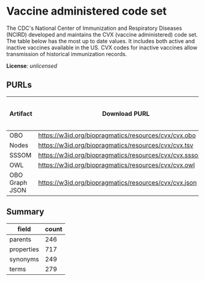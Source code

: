 # Vaccine administered code set

The CDC's National Center of Immunization and Respiratory Diseases (NCIRD) developed and maintains the CVX (vaccine administered) code set. The table below has the most up to date values. It includes both active and inactive vaccines available in the US. CVX codes for inactive vaccines allow transmission of historical immunization records.

**License**: _unlicensed_

## PURLs

| Artifact       | Download PURL                                              | Latest Versioned Download PURL   |
|----------------|------------------------------------------------------------|----------------------------------|
| OBO            | https://w3id.org/biopragmatics/resources/cvx/cvx.obo       |                                  |
| Nodes          | https://w3id.org/biopragmatics/resources/cvx/cvx.tsv       |                                  |
| SSSOM          | https://w3id.org/biopragmatics/resources/cvx/cvx.sssom.tsv |                                  |
| OWL            | https://w3id.org/biopragmatics/resources/cvx/cvx.owl       |                                  |
| OBO Graph JSON | https://w3id.org/biopragmatics/resources/cvx/cvx.json      |                                  |

## Summary

| field      |   count |
|------------|---------|
| parents    |     246 |
| properties |     717 |
| synonyms   |     249 |
| terms      |     279 |
